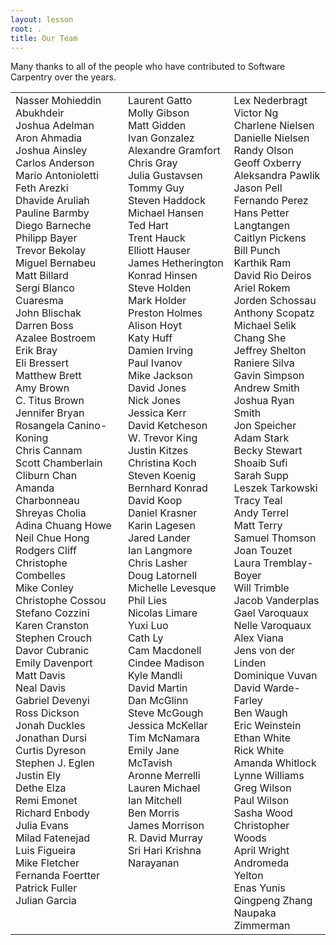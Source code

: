 ```yaml
---
layout: lesson
root: .
title: Our Team
---
```

Many thanks to all of the people who have contributed to Software Carpentry over the years.

<table width="100%">
<tr>
<td valign="top">
Nasser Mohieddin Abukhdeir
<br/>
Joshua Adelman
<br/>
Aron Ahmadia
<br/>
Joshua Ainsley
<br/>
Carlos Anderson
<br/>
Mario Antonioletti
<br/>
Feth Arezki
<br/>
Dhavide Aruliah
<br/>
Pauline Barmby
<br/>
Diego Barneche
<br/>
Philipp Bayer
<br/>
Trevor Bekolay
<br/>
Miguel Bernabeu
<br/>
Matt Billard
<br/>
Sergi Blanco Cuaresma
<br/>
John Blischak
<br/>
Darren Boss
<br/>
Azalee Bostroem
<br/>
Erik Bray
<br/>
Eli Bressert
<br/>
Matthew Brett
<br/>
Amy Brown
<br/>
C. Titus Brown
<br/>
Jennifer Bryan
<br/>
Rosangela Canino-Koning
<br/>
Chris Cannam
<br/>
Scott Chamberlain
<br/>
Cliburn Chan
<br/>
Amanda Charbonneau
<br/>
Shreyas Cholia
<br/>
Adina Chuang Howe
<br/>
Neil Chue Hong
<br/>
Rodgers Cliff
<br/>
Christophe Combelles
<br/>
Mike Conley
<br/>
Christophe Cossou
<br/>
Stefano Cozzini
<br/>
Karen Cranston
<br/>
Stephen Crouch
<br/>
Davor Cubranic
<br/>
Emily Davenport
<br/>
Matt Davis
<br/>
Neal Davis
<br/>
Gabriel Devenyi
<br/>
Ross Dickson
<br/>
Jonah Duckles
<br/>
Jonathan Dursi
<br/>
Curtis Dyreson
<br/>
Stephen J. Eglen
<br/>
Justin Ely
<br/>
Dethe Elza
<br/>
Remi Emonet
<br/>
Richard Enbody
<br/>
Julia Evans
<br/>
Milad Fatenejad
<br/>
Luis Figueira
<br/>
Mike Fletcher
<br/>
Fernanda Foertter
<br/>
Patrick Fuller
<br/>
Julian Garcia
</td>
<td valign="top">
Laurent Gatto
<br/>
Molly Gibson
<br/>
Matt Gidden
<br/>
Ivan Gonzalez
<br/>
Alexandre Gramfort
<br/>
Chris Gray
<br/>
Julia Gustavsen
<br/>
Tommy Guy
<br/>
Steven Haddock
<br/>
Michael Hansen
<br/>
Ted Hart
<br/>
Trent Hauck
<br/>
Elliott Hauser
<br/>
James Hetherington
<br/>
Konrad Hinsen
<br/>
Steve Holden
<br/>
Mark Holder
<br/>
Preston Holmes
<br/>
Alison Hoyt
<br/>
Katy Huff
<br/>
Damien Irving
<br/>
Paul Ivanov
<br/>
Mike Jackson
<br/>
David Jones
<br/>
Nick Jones
<br/>
Jessica Kerr
<br/>
David Ketcheson
<br/>
W. Trevor King
<br/>
Justin Kitzes
<br/>
Christina Koch
<br/>
Steven Koenig
<br/>
Bernhard Konrad
<br/>
David Koop
<br/>
Daniel Krasner
<br/>
Karin Lagesen
<br/>
Jared Lander
<br/>
Ian Langmore
<br/>
Chris Lasher
<br/>
Doug Latornell
<br/>
Michelle Levesque
<br/>
Phil Lies
<br/>
Nicolas Limare
<br/>
Yuxi Luo
<br/>
Cath Ly
<br/>
Cam Macdonell
<br/>
Cindee Madison
<br/>
Kyle Mandli
<br/>
David Martin
<br/>
Dan McGlinn
<br/>
Steve McGough
<br/>
Jessica McKellar
<br/>
Tim McNamara
<br/>
Emily Jane McTavish
<br/>
Aronne Merrelli
<br/>
Lauren Michael
<br/>
Ian Mitchell
<br/>
Ben Morris
<br/>
James Morrison
<br/>
R. David Murray
<br/>
Sri Hari Krishna Narayanan
</td>
<td valign="top">
Lex Nederbragt
<br/>
Victor Ng
<br/>
Charlene Nielsen
<br/>
Danielle Nielsen
<br/>
Randy Olson
<br/>
Geoff Oxberry
<br/>
Aleksandra Pawlik
<br/>
Jason Pell
<br/>
Fernando Perez
<br/>
Hans Petter Langtangen
<br/>
Caitlyn Pickens
<br/>
Bill Punch
<br/>
Karthik Ram
<br/>
David Rio Deiros
<br/>
Ariel Rokem
<br/>
Jorden Schossau
<br/>
Anthony Scopatz
<br/>
Michael Selik
<br/>
Chang She
<br/>
Jeffrey Shelton
<br/>
Raniere Silva
<br/>
Gavin Simpson
<br/>
Andrew Smith
<br/>
Joshua Ryan Smith
<br/>
Jon Speicher
<br/>
Adam Stark
<br/>
Becky Stewart
<br/>
Shoaib Sufi
<br/>
Sarah Supp
<br/>
Leszek Tarkowski
<br/>
Tracy Teal
<br/>
Andy Terrel
<br/>
Matt Terry
<br/>
Samuel Thomson
<br/>
Joan Touzet
<br/>
Laura Tremblay-Boyer
<br/>
Will Trimble
<br/>
Jacob Vanderplas
<br/>
Gael Varoquaux
<br/>
Nelle Varoquaux
<br/>
Alex Viana
<br/>
Jens von der Linden
<br/>
Dominique Vuvan
<br/>
David Warde-Farley
<br/>
Ben Waugh
<br/>
Eric Weinstein
<br/>
Ethan White
<br/>
Rick White
<br/>
Amanda Whitlock
<br/>
Lynne Williams
<br/>
Greg Wilson
<br/>
Paul Wilson
<br/>
Sasha Wood
<br/>
Christopher Woods
<br/>
April Wright
<br/>
Andromeda Yelton
<br/>
Enas Yunis
<br/>
Qingpeng Zhang
<br/>
Naupaka Zimmerman
</td>
</tr>
</table>
